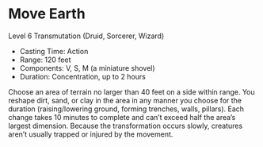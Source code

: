# Move Earth
Level 6 Transmutation (Druid, Sorcerer, Wizard)

- Casting Time: Action
- Range: 120 feet
- Components: V, S, M (a miniature shovel)
- Duration: Concentration, up to 2 hours

Choose an area of terrain no larger than 40 feet on a side within range. You reshape dirt, sand, or clay in the area in any manner you choose for the duration (raising/lowering ground, forming trenches, walls, pillars). Each change takes 10 minutes to complete and can’t exceed half the area’s largest dimension. Because the transformation occurs slowly, creatures aren’t usually trapped or injured by the movement.
